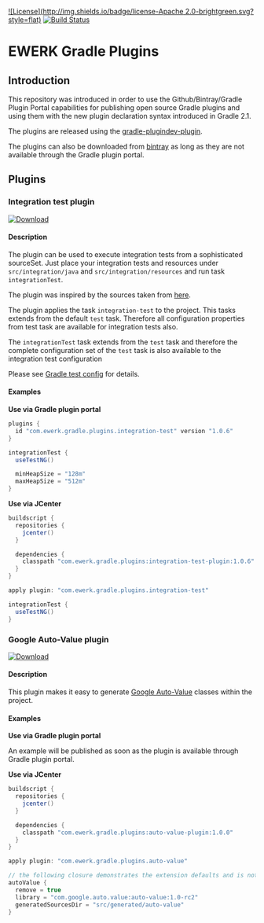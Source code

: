 [![License](http://img.shields.io/badge/license-Apache 2.0-brightgreen.svg?style=flat)](http://www.apache.org/licenses/LICENSE-2.0) [![Build Status](http://img.shields.io/travis/ewerk/gradle-plugins.svg?style=flat)](https://travis-ci.org/ewerk/gradle-plugins)

# EWERK Gradle Plugins
## Introduction
This repository was introduced in order to use the Github/Bintray/Gradle Plugin Portal
capabilities for publishing open source Gradle plugins and using them with the new plugin
declaration syntax introduced in Gradle 2.1.

The plugins are released using the [gradle-plugindev-plugin](https://github.com/etiennestuder/gradle-plugindev-plugin/blob/master/README.md).

The plugins can also be downloaded from [bintray](http://www.bintray.com) as long as they are not
available through the Gradle plugin portal.

## Plugins
### Integration test plugin

[ ![Download](https://api.bintray.com/packages/ewerk/gradle-plugins/integration-test-plugin/images/download.svg) ](https://bintray.com/ewerk/gradle-plugins/integration-test-plugin/_latestVersion)

#### Description

The plugin can be used to execute integration tests from a sophisticated sourceSet. Just place
your integration tests and resources under `src/integration/java` and `src/integration/resources`
and run task `integrationTest`.

The plugin was inspired by the sources taken from [here](http://blog.lick-me.org/2014/07/fun-with-gradle-plugins-integration-tests/).

The plugin applies the task `integration-test` to the project. This tasks extends from the default
`test` task. Therefore all configuration properties from test task are available for integration 
tests also.

The `integrationTest` task extends from the `test` task and therefore the complete configuration
set of the `test` task is also available to the integration test configuration

Please see [Gradle test config](http://www.gradle.org/docs/current/dsl/org.gradle.api.tasks.testing.Test.html) 
for details.

#### Examples

__Use via Gradle plugin portal__

```groovy
plugins {
  id "com.ewerk.gradle.plugins.integration-test" version "1.0.6"
}

integrationTest {
  useTestNG()

  minHeapSize = "128m"
  maxHeapSize = "512m"
}
```

__Use via JCenter__

```groovy
buildscript {
  repositories {
    jcenter()
  }

  dependencies {
    classpath "com.ewerk.gradle.plugins:integration-test-plugin:1.0.6"
  }
}

apply plugin: "com.ewerk.gradle.plugins.integration-test"

integrationTest {
  useTestNG()
}
```

### Google Auto-Value plugin

[ ![Download](https://api.bintray.com/packages/ewerk/gradle-plugins/auto-value-plugin/images/download.svg) ](https://bintray.com/ewerk/gradle-plugins/auto-value-plugin/_latestVersion)

#### Description

This plugin makes it easy to generate [Google Auto-Value](https://github.com/google/auto/tree/master/value) 
classes within the project.

#### Examples

__Use via Gradle plugin portal__

An example will be published as soon as the plugin is available through Gradle plugin portal.  

__Use via JCenter__

```groovy
buildscript {
  repositories {
    jcenter()
  }

  dependencies {
    classpath "com.ewerk.gradle.plugins:auto-value-plugin:1.0.0"
  }
}

apply plugin: "com.ewerk.gradle.plugins.auto-value"

// the following closure demonstrates the extension defaults and is not necessary
autoValue {
  remove = true
  library = "com.google.auto.value:auto-value:1.0-rc2"
  generatedSourcesDir = "src/generated/auto-value"
}
```